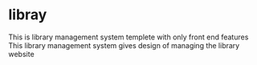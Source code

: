 # libray
This is library management system templete with only front end features This library management system gives design of managing the library website

